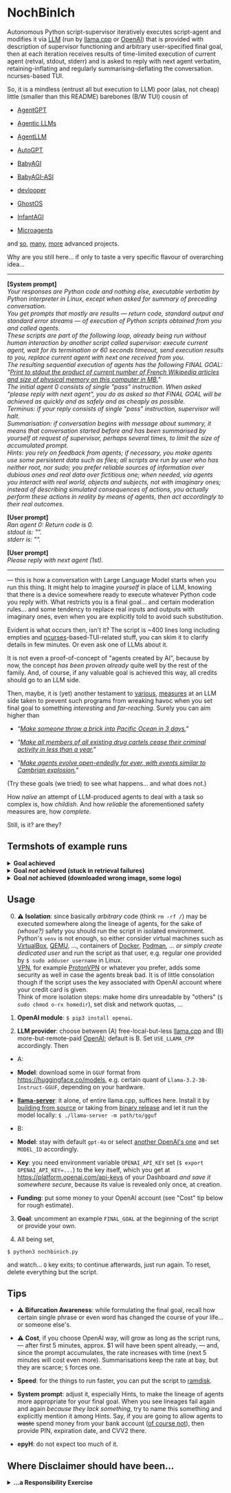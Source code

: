 # NochBinIch

Autonomous Python script-supervisor iteratively executes script-agent and modifies it via [LLM](https://en.wikipedia.org/wiki/Large_language_model) (run by [llama.cpp](https://github.com/ggerganov/llama.cpp) or [OpenAI](https://platform.openai.com/)) that is provided with description of supervisor functioning and arbitrary user-specified final goal, then at each iteration receives results of time-limited execution of current agent (retval, stdout, stderr) and is asked to reply with next agent verbatim, retaining-inflating and regularly summarising-deflating the conversation. ncurses-based TUI.

So, it is a mindless (entrust all but execution to LLM) poor (alas, not cheap) little (smaller than this README) barebones (B/W TUI) cousin of

* [AgentGPT](https://github.com/reworkd/AgentGPT)

* [Agentic LLMs](https://github.com/TimoFlesch/agentic-llms)

* [AgentLLM](https://github.com/idosal/AgentLLM)

* [AutoGPT](https://github.com/Significant-Gravitas/AutoGPT)

* [BabyAGI](https://github.com/yoheinakajima/babyagi)

* [BabyAGI-ASI](https://github.com/oliveirabruno01/babyagi-asi)

* [devlooper](https://github.com/modal-labs/devlooper)

* [GhostOS](https://github.com/ghost-in-moss/GhostOS)

* [InfantAGI](https://community.openai.com/t/infantagi-an-autonomous-self-improving-python-code-writer-and-executer/240242)

* [Microagents](https://github.com/aymenfurter/microagents)

and [so](https://github.com/search?q=python+llm+agent&type=repositories), [many](https://www.google.com/search?q=python+llm+agent), [more](https://github.com/yoheinakajima/babyagi/blob/main/docs/inspired-projects.md) advanced projects.

Why are you still here... if only to taste a very specific flavour of overarching idea...

---

**[System prompt]**\
<i>Your responses are Python code and nothing else, executable verbatim by Python interpreter in Linux, except when asked for summary of preceding conversation.<br>
You get prompts that mostly are results — return code, standard output and standard error streams — of execution of Python scripts obtained from you and called agents.<br>
These scripts are part of the following loop, already being run without human interaction by another script called supervisor: execute current agent, wait for its termination or 60 seconds timeout, send execution results to you, replace current agent with next one received from you.<br>
The resulting sequential execution of agents has the following FINAL GOAL: "<u>Print to stdout the product of current number of French Wikipedia articles and size of physical memory on this computer in MB.</u>"<br>
The initial agent 0 consists of single "pass" instruction. When asked "please reply with next agent", you do as asked so that FINAL GOAL will be achieved as quickly and as safely and as cheaply as possible.<br>
Terminus: if your reply consists of single "pass" instruction, supervisor will halt.<br>
Summarisation: if conversation begins with message about summary, it means that conversation started before and has been summarised by yourself at request of supervisor, perhaps several times, to limit the size of accumulated prompt.<br>
Hints: you rely on feedback from agents; if necessary, you make agents use some persistent data such as files; all scripts are run by user who has neither root, nor sudo; you prefer reliable sources of information over dubious ones and real data over fictitious one; when needed, via agents you interact with real world, objects and subjects, not with imaginary ones; instead of describing simulated consequences of actions, you actually perform these actions in reality by means of agents, then act accordingly to their real outcomes.</i>

**[User prompt]**\
*Ran agent 0: Return code is 0.*\
*stdout is: "".*\
*stderr is: "".*

**[User prompt]**\
*Please reply with next agent (1st).*

---

— this is how a conversation with Large Language Model starts when you run this thing. It might help to imagine *yourself* in place of LLM, knowing that there is a device somewhere ready to execute whatever Python code you reply with. What restricts you is a final goal... and certain moderation rules... and some tendency to replace real inputs and outputs with imaginary ones, even when you are explicitly told to avoid such substitution.

Evident is what occurs then, isn't it? The script is ~400 lines long including empties and [ncurses](https://en.wikipedia.org/wiki/Ncurses)-based-TUI-related stuff, you can skim it to clarify details in few minutes. Or even ask one of LLMs about it.

It is not even a proof-of-concept of "agents created by AI", because by now, the concept *has been proven already* quite well by the rest of the family. And, of course, if any valuable goal is achieved this way, all credits should go to an LLM side.

Then, maybe, it is (yet) another testament to [various](https://www.llama.com/trust-and-safety/), [measures](https://openai.com/index/gpt-4o-system-card/) at an LLM side taken to prevent such programs from wreaking havoc when you set final goal to something *interesting* and *far-reaching*. Surely you can aim higher than

* <i>"<u>Make someone throw a brick into Pacific Ocean in 3 days.</u>"</i>

* <i>"<u>Make all members of all existing drug cartels cease their criminal activity in less than a year.</u>"</i>

* <i>"<u>Make agents evolve open-endedly for ever, with events similar to Cambrian explosion.</u>"</i>

(Try these goals (we tried) to see what happens... and what does not.)

How *naïve* an attempt of LLM-produced agents to deal with a task so complex is, how *childish*. And how *reliable* the aforementioned safety measures are, how *complete*.

Still, is it? are they?

## Termshots of example runs

<details>
<summary><b>Goal achieved</b></summary>

```
FINAL GOAL: "Print to stdout the product of current number of French Wikipedia articles and size of physical memory on this computer in MB."
──────────────────────────────────────────────────────[ SUPERVISOR (→ supervisor.log) ]───────────────────────────────────────────────────────
Running agent 0... Return code is 0.
Obtaining next agent... OK; tokens: 361 prompt, 131 response.
Running agent 1... Return code is 0.
Obtaining next agent... OK; tokens: 540 prompt, 192 response.
Running agent 2... Return code is 0.
Obtaining next agent... OK; tokens: 779 prompt, 133 response.
Running agent 3... Return code is 0.
Obtaining next agent... OK; tokens: 961 prompt, 1 response.
Terminus.

───────────────────────────────────────────────────────────[ AGENT (→ agent.log) ]────────────────────────────────────────────────────────────
======== Agent 0 ========
======== Agent 1 ========
2637529
======== Agent 2 ========
7851
======== Agent 3 ========
20707240179

───────────────────────────────────────────────────────────────[ HELP & COST ]────────────────────────────────────────────────────────────────
Q: quit (run again to continue) | C: clear agent window every run (OFF)                                                          Cost ≈ $0.02
```

Another typical outcome is when these 2 numbers are written not to stdout, but to files named like `num_articles.txt` and `memsize.txt`, which are then read by penultimate agent.

</details>

<details>
<summary><b>Goal <i>not</i> achieved (stuck in retrieval failures)</b></summary>

```
FINAL GOAL: "Print to stdout the product of current number of French Wikipedia articles and size of physical memory on this computer in MB."
──────────────────────────────────────────────────────[ SUPERVISOR (→ supervisor.log) ]───────────────────────────────────────────────────────
Obtaining next agent... OK; tokens: 361 prompt, 78 response.
Running agent 1... Return code is 0.
Obtaining next agent... OK; tokens: 482 prompt, 161 response.
Running agent 2... Return code is 1.
Obtaining next agent... OK; tokens: 751 prompt, 229 response.
Running agent 3... Return code is 0.
Obtaining next agent... OK; tokens: 1023 prompt, 98 response.
Running agent 4... Return code is 1.
Obtaining next agent... OK; tokens: 1223 prompt, 156 response.
Running agent 5... Return code is 0.
Obtaining next agent... OK; tokens: 1439 prompt, 433 response.
Running agent 6... Return code is 0.
Obtaining next agent... OK; tokens: 1922 prompt, 485 response.
Running agent 7... Return code is 0.
Obtaining next agent... OK; tokens: 2457 prompt, 498 response.

───────────────────────────────────────────────────────────[ AGENT (→ agent.log) ]────────────────────────────────────────────────────────────
Traceback (most recent call last):
  File "agent.py", line 12, in <module>
    articles_info = soup.find("table", {"class": "wikitable"}).find_all("tr")[0].find_all("td")[1].text
IndexError: list index out of range
======== Agent 3 ========
======== Agent 4 ========
Traceback (most recent call last):
  File "agent.py", line 6, in <module>
    with open("num_articles.txt", "r") as file:
FileNotFoundError: [Errno 2] No such file or directory: 'num_articles.txt'
======== Agent 5 ========
Required files not found. Ensure both memory_size.txt and num_articles.txt exist.
======== Agent 6 ========
Failed to retrieve necessary data.
======== Agent 7 ========
Failed to retrieve necessary data.

───────────────────────────────────────────────────────────────[ HELP & COST ]────────────────────────────────────────────────────────────────
Q: quit (run again to continue) | P: pause (ON) | C: clear agent window every run (OFF)                                          Cost ≈ $0.08
```

In time, it may break free.

</details>

<details>
<summary><b>Goal <i>not</i> achieved (downloaded wrong image, some logo)</b></summary>

```
FINAL GOAL: "Download to this computer one image from any public IP camera located at some ocean shore."
──────────────────────────────────────────────────────[ SUPERVISOR (→ supervisor.log) ]───────────────────────────────────────────────────────
Obtaining next agent... OK; tokens: 20129 prompt, 310 response.
Reached prompt tokens threshold 20000. Summarising... OK; got summary #1.
Running agent 57... Return code is 0.
Obtaining next agent... OK; tokens: 679 prompt, 195 response.
Running agent 58... Return code is 0.
Obtaining next agent... OK; tokens: 940 prompt, 139 response.
Running agent 59... Return code is 0.
Obtaining next agent... OK; tokens: 1200 prompt, 132 response.
Running agent 60... Return code is 0.
Obtaining next agent... OK; tokens: 1453 prompt, 134 response.
Running agent 61... Return code is 0.
Obtaining next agent... OK; tokens: 1642 prompt, 192 response.
Running agent 62... Return code is 0.
Obtaining next agent... OK; tokens: 1893 prompt, 297 response.
Running agent 63... Return code is 0.
Obtaining next agent... OK; tokens: 2249 prompt, 304 response.
Running agent 64... Return code is 0.
Obtaining next agent... OK; tokens: 2609 prompt, 1 response.
Terminus.

───────────────────────────────────────────────────────────[ AGENT (→ agent.log) ]────────────────────────────────────────────────────────────
No cameras found or an error occurred.
======== Agent 59 ========
An error occurred: HTTPSConnectionPool(host='www.beachesnearme.com', port=443): Max retries exceeded with url: /ocean-webcams/ (Caused by NewConnectionError('<urllib3.connection.HTTPSConnection object at 0x7ff40eb3b580>: Failed to establish a new connection: [Errno 111] Connection refused'))
======== Agent 60 ========
An error occurred: HTTPConnectionPool(host='www.ipcamnetwork.com', port=80): Max retries exceeded with url: / (Caused by NameResolutionError("<urllib3.connection.HTTPConnection object at 0x7fac7eab9430>: Failed to resolve 'www.ipcamnetwork.com' ([Errno -2] Name or service not known)"))
======== Agent 61 ========
Page retrieved and saved to camscape.html
======== Agent 62 ========
Extracted 15 camera URLs and saved to camera_urls.txt
======== Agent 63 ========
An error occurred: name 'BeautifulSoup' is not defined
======== Agent 64 ========
Image successfully downloaded and saved as camera_image.jpg

───────────────────────────────────────────────────────────────[ HELP & COST ]────────────────────────────────────────────────────────────────
Q: quit (run again to continue) | C: clear agent window every run (OFF)                                                          Cost ≈ $3.23
```

After a summarisation, it sometimes changes "wrong attitude" to another one. 

</details>

## Usage

0. ⚠️ **Isolation**: since basically *arbitrary* code (think `rm -rf /`) may be executed somewhere along the lineage of agents, for the sake of *(whose?)* safety you should run the script in isolated environment. Python's `venv` is not enough, so either consider virtual machines such as [VirtualBox](https://www.virtualbox.org/), [QEMU](https://www.qemu.org/), ..., containers of [Docker](https://www.docker.com/), [Podman](https://podman.io/), ... *or simply create dedicated user* and run the script as that user, e.g. regular one provided by `$ sudo adduser username` in Linux.\
[VPN](https://en.wikipedia.org/wiki/Virtual_private_network), for example [ProtonVPN](https://protonvpn.com/) or whatever you prefer, adds some security as well in case the agents break bad. It is of little consolation though if the script uses the key associated with OpenAI account where your credit card is given.\
Think of more isolation steps: make home dirs unreadable by "others" (`$ sudo chmod o-rx homedir`), set disk and network quotas, ...

1. **OpenAI module**: `$ pip3 install openai`.

2. **LLM provider**: choose between (A) free-local-but-less [llama.cpp](https://github.com/ggerganov/llama.cpp) and (B) more-but-remote-paid [OpenAI](https://platform.openai.com/); default is B. Set `USE_LLAMA_CPP` accordingly. Then

  * A:

  * **Model**: download some in `GGUF` format from https://huggingface.co/models, e.g. certain quant of `Llama-3.2-3B-Instruct-GGUF`, depending on your hardware.

  * **[llama-server](https://github.com/ggerganov/llama.cpp/blob/master/examples/server/README.md)**: it alone, of entire llama.cpp, suffices here. Install it by [building from source](https://github.com/ggerganov/llama.cpp/blob/master/docs/build.md) or taking from [binary release](https://github.com/ggerganov/llama.cpp/releases) and let it run the model locally: `$ ./llama-server -m path/to/gguf`

  * B:

  * **Model**: stay with default `gpt-4o` or select [another OpenAI's one](https://platform.openai.com/docs/models) and set `MODEL_ID` accordingly.

  * **Key**: you need environment variable `OPENAI_API_KEY` set (`$ export OPENAI_API_KEY=...`) to the key itself, which you get at https://platform.openai.com/api-keys of your Dashboard *and save it somewhere secure*, because its value is revealed only once, at creation.

  * **Funding**: put some money to your OpenAI account (see "Cost" tip below for rough estimate).

3. **Goal**: uncomment an example `FINAL_GOAL` at the beginning of the script or provide your own.

4. All being set,

```shell
$ python3 nochbinich.py
```

and watch... `Q` key exits; to continue afterwards, just run again. To reset, delete everything but the script.

## Tips

* ⚠️ **Bifurcation Awareness**: while formulating the final goal, recall how certain single phrase or even word has changed the course of your life... or someone else's.

* ⚠️ **Cost**, if you choose OpenAI way, will grow as long as the script runs, — after first 5 minutes, approx. $1 will have been spent already, — and, since the prompt accumulates, the rate increases with time (next 5 minutes will cost even more). Summarisations keep the rate at bay, but they are scarce; `S` forces one.

* **Speed**: for the things to run faster, you can put the script to [ramdisk](https://en.wikipedia.org/wiki/Tmpfs).

* **System prompt**: adjust it, especially Hints, to make the lineage of agents more appropriate for your final goal. When you see lineages fail again and again *because they lack something*, try to name this something and explicitly mention it among Hints. Say, if you are going to allow agents to ~~waste~~ spend money from your bank account ([of course not](https://en.wikipedia.org/wiki/Knight_Capital_Group)), then provide PIN, expiration date, and CVV2 there.

* **epyH**: do not expect too much of it.

## Where Disclaimer should have been...

<details>
<summary><b>...a Responsibility Exercise</b></summary>

Assuming that someone you know dies as a consequence of NochBinIch run, distribute 100 *responsibility points* between the following:

• Anyone\
• Bad luck\
• Culture, History, Politics, Society\
• Destiny\
• Device(s) on which it ran\
• Device(s) on which LLM ran\
• Everyone\
• Evil\
• Fate\
• It\
• Laws of physics\
• Life\
• LLM\
• LLM developers\
• No one\
• OS\
• Someone who lived in 4th millennium B.C.\
• Someone who lived in XIV century A.D.\
• Universe/Multiverse\
• We\
• Who pressed ENTER last\
• You\
• Zeitgeist\
• `________________________________`

</details>

